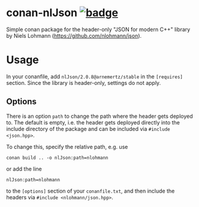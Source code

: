 # conan-nlJson [![badge](https://img.shields.io/badge/conan.io-nlJson%2F2.0.2-green.svg?logo=data:image/png;base64%2CiVBORw0KGgoAAAANSUhEUgAAAA4AAAAOCAMAAAAolt3jAAAA1VBMVEUAAABhlctjlstkl8tlmMtlmMxlmcxmmcxnmsxpnMxpnM1qnc1sn85voM91oM11oc1xotB2oc56pNF6pNJ2ptJ8ptJ8ptN9ptN8p9N5qNJ9p9N9p9R8qtOBqdSAqtOAqtR%2BrNSCrNJ/rdWDrNWCsNWCsNaJs9eLs9iRvNuVvdyVv9yXwd2Zwt6axN6dxt%2Bfx%2BChyeGiyuGjyuCjyuGly%2BGlzOKmzOGozuKoz%2BKqz%2BOq0OOv1OWw1OWw1eWx1eWy1uay1%2Baz1%2Baz1%2Bez2Oe02Oe12ee22ujUGwH3AAAAAXRSTlMAQObYZgAAAAFiS0dEAIgFHUgAAAAJcEhZcwAACxMAAAsTAQCanBgAAAAHdElNRQfgBQkREyOxFIh/AAAAiklEQVQI12NgAAMbOwY4sLZ2NtQ1coVKWNvoc/Eq8XDr2wB5Ig62ekza9vaOqpK2TpoMzOxaFtwqZua2Bm4makIM7OzMAjoaCqYuxooSUqJALjs7o4yVpbowvzSUy87KqSwmxQfnsrPISyFzWeWAXCkpMaBVIC4bmCsOdgiUKwh3JojLgAQ4ZCE0AMm2D29tZwe6AAAAAElFTkSuQmCC)](http://www.conan.io/source/nlJson/2.0.2/arnemertz/stable)

Simple conan package for the header-only "JSON for modern C++" library by Niels Lohmann (https://github.com/nlohmann/json).

# Usage

In your conanfile, add `nlJson/2.0.8@arnemertz/stable` in the `[requires]` section. Since the library is header-only, settings do not apply.

## Options

There is an option `path` to change the path where the header gets deployed to. The default is empty, i.e. the header gets deployed directly into the include directory of the package and can be included via `#include <json.hpp>`.

To change this, specify the relative path, e.g. use

    conan build .. -o nlJson:path=nlohmann

or add the line

    nlJson:path=nlohmann

to the `[options]` section of your `conanfile.txt`, and then include the headers via `#include <nlohmann/json.hpp>`.

